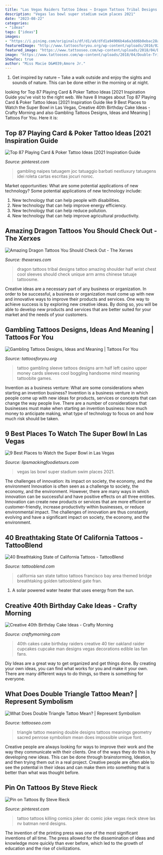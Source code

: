 ```yaml
---
title: "Las Vegas Raiders Tattoo Ideas ~ Dragon Tattoos Tribal Designs Tattoo Amazing Shoulder Half Wrist Chest Cool Sleeves Should Check Unique Arm Arms Chinese Tatuaje Tattoosme"
description: "Vegas las bowl super stadium swim places 2021"
date: "2023-08-22"
categories:
- "ideas"
tags: ["ideas"]
images:
- "https://i.pinimg.com/originals/df/d1/a9/dfd1a94906b4a6a3dd6b0ebac28a208f.jpg"
featuredImage: "http://www.tattoosforyou.org/wp-content/uploads/2016/02/Gambling-Sleeve-Tattoo-Designs.jpg"
featured_image: "https://www.tattooseo.com/wp-content/uploads/2018/04/Double-Triangle-Tattoo-32.jpg"
image: "https://www.tattooseo.com/wp-content/uploads/2018/04/Double-Triangle-Tattoo-32.jpg"
ShowToc: true
author: "Miss Macie D&#039;Amore Jr."
---
```



1. Get inspired by nature – Take a walk outside and enjoy the sights and sounds of nature. This can be done either in the morning or at night.

	

		
looking for Top 87 Playing Card &amp; Poker Tattoo Ideas [2021 Inspiration Guide you've visit to the right web. We have 8 Images about Top 87 Playing Card &amp; Poker Tattoo Ideas [2021 Inspiration Guide like 9 Best Places to Watch the Super Bowl in Las Vegas, Creative 40th Birthday Cake Ideas - Crafty Morning and also Gambling Tattoos Designs, Ideas and Meaning | Tattoos For You. Here it is:
		
    
## Top 87 Playing Card &amp; Poker Tattoo Ideas [2021 Inspiration Guide

<img loading=lazy src="https://i.pinimg.com/736x/08/63/3d/08633dc20b5871a939519d210c8d6533.jpg" onerror="this.onerror=null;this.src='https://tse4.mm.bing.net/th?id=OIP.SN0hjhpY8pzO9pYzAExVsgHaHa&amp;pid=15.1';" alt="Top 87 Playing Card &amp; Poker Tattoo Ideas [2021 Inspiration Guide">

_Source: pinterest.com_

>gambling naipes tatuagem joc tatuaggio barbati nextluxury tatuagens idei roleta cartas escritas jocuri noroc. 

	

Market opportunities: What are some potential applications of new technology?
Some potential applications of new technology include: 
1. New technology that can help people with disabilities. 
2. New technology that can help improve energy efficiency. 
3. New technology that can help reduce pollution. 
4. New technology that can help improve agricultural productivity.

    
## Amazing Dragon Tattoos You Should Check Out - The Xerxes

<img loading=lazy src="http://thexerxes.com/wp-content/uploads/2015/12/Black-tribal-dragon-tattoo-designs-and-ideas-for-men-on-half-sleeves.jpg" onerror="this.onerror=null;this.src='https://tse3.mm.bing.net/th?id=OIP.kQKMGkk_HUoSRUpvf3pF6gHaLU&amp;pid=15.1';" alt="Amazing Dragon Tattoos You Should Check Out - The Xerxes">

_Source: thexerxes.com_

>dragon tattoos tribal designs tattoo amazing shoulder half wrist chest cool sleeves should check unique arm arms chinese tatuaje tattoosme. 

	

Creative ideas are a necessary part of any business or organization. In order to be successful, a business or organization must come up with new and innovative ways to improve their products and services. One way to achieve success is by exploring new creative ideas. By doing so, you will be able to develop new products and services that are better suited for your market and the needs of your customers.

    
## Gambling Tattoos Designs, Ideas And Meaning | Tattoos For You

<img loading=lazy src="http://www.tattoosforyou.org/wp-content/uploads/2016/02/Gambling-Sleeve-Tattoo-Designs.jpg" onerror="this.onerror=null;this.src='https://tse1.mm.bing.net/th?id=OIP.RNt9icHgWn_LfZRQFe6m4QAAAA&amp;pid=15.1';" alt="Gambling Tattoos Designs, Ideas and Meaning | Tattoos For You">

_Source: tattoosforyou.org_

>tattoo gambling sleeve tattoos designs arm half left casino upper money cards sleeves cool boggling handsome mind meaning tattoobite games. 

	

Invention as a business venture: What are some considerations when starting an invention business?
Invention is a business venture in which people come up with new ideas for products, services or concepts that can change the way people live. There are a number of considerations that businesses must make when starting an invention business: how much money to anticipate making, what type of technology to focus on and how much risk should be taken.

    
## 9 Best Places To Watch The Super Bowl In Las Vegas

<img loading=lazy src="https://www.lipsmackingfoodietours.com/wp-content/uploads/2021/01/stadium.png" onerror="this.onerror=null;this.src='https://tse1.mm.bing.net/th?id=OIP.XffafymKm8SgAPyQ15JOYQHaCt&amp;pid=15.1';" alt="9 Best Places to Watch the Super Bowl in Las Vegas">

_Source: lipsmackingfoodietours.com_

>vegas las bowl super stadium swim places 2021. 

	

The challenges of innovation: its impact on society, the economy, and the environment
Innovation is often seen as a challenge to society, the economy, and the environment. However, there are many ways in which innovation can be successful and have positive effects on all three entities. Innovation can create new products or services that are more efficient or customer-friendly, increase productivity within businesses, or reduce environmental impact. The challenges of innovation are thus constantly evolving and have a significant impact on society, the economy, and the environment.

    
## 40 Breathtaking State Of California Tattoos - TattooBlend

<img loading=lazy src="https://tattooblend.com/wp-content/uploads/2015/11/san-fran-california-tattoo.jpg" onerror="this.onerror=null;this.src='https://tse4.mm.bing.net/th?id=OIP.az2RzhsI3NEQ9d6EVr1C3QHaJ4&amp;pid=15.1';" alt="40 Breathtaking State of California Tattoos - TattooBlend">

_Source: tattooblend.com_

>california san state tattoo tattoos francisco bay area themed bridge breathtaking golden tattooblend gate fran. 

	

1. A solar powered water heater that uses energy from the sun.

    
## Creative 40th Birthday Cake Ideas - Crafty Morning

<img loading=lazy src="http://3.bp.blogspot.com/-lVPZubHYdGI/Ut2k93KrRLI/AAAAAAAARXY/VOBRnqpVpsw/s1600/raiders-birthday-cake-40th.png" onerror="this.onerror=null;this.src='https://tse3.mm.bing.net/th?id=OIP.VdECRv_g5K6yeY4O2nd70gHaLB&amp;pid=15.1';" alt="Creative 40th Birthday Cake Ideas - Crafty Morning">

_Source: craftymorning.com_

>40th cakes cake birthday raiders creative 40 tier oakland raider cupcakes cupcake man designs vegas decorations edible las fan fans. 

	

Diy Ideas are a great way to get organized and get things done. By creating your own ideas, you can find what works for you and make it your own. There are many different ways to do things, so there is something for everyone.

    
## What Does Double Triangle Tattoo Mean? | Represent Symbolism

<img loading=lazy src="https://www.tattooseo.com/wp-content/uploads/2018/04/Double-Triangle-Tattoo-32.jpg" onerror="this.onerror=null;this.src='https://tse4.mm.bing.net/th?id=OIP.kDaOZ8b61rMiUU3Q6rSZTwAAAA&amp;pid=15.1';" alt="What Does Double Triangle Tattoo Mean? | Represent Symbolism">

_Source: tattooseo.com_

>triangle tattoo meaning double designs tattoos meanings geometry sacred penrose symbolism mean does impossible unique font. 

	

Creative people are always looking for ways to improve their work and the way they communicate with their clients. One of the ways they do this is by developing new ideas. This can be done through brainstorming, Ideation, and then trying them out in a real project. Creative people are often able to see the potential in their ideas and can make them into something that is better than what was thought before.

    
## Pin On Tattoos By Steve Rieck

<img loading=lazy src="https://i.pinimg.com/originals/df/d1/a9/dfd1a94906b4a6a3dd6b0ebac28a208f.jpg" onerror="this.onerror=null;this.src='https://tse2.mm.bing.net/th?id=OIP.6I8r8jpBxWwpr6MJkGn6sAHaJ4&amp;pid=15.1';" alt="Pin on Tattoos By Steve Rieck">

_Source: pinterest.com_

>tattoo tattoos killing comics joker dc comic joke vegas rieck steve las nv batman nerd designs. 

	

The invention of the printing press was one of the most significant inventions of all time. The press allowed for the dissemination of ideas and knowledge more quickly than ever before, which led to the growth of education and the rise of civilizations.

